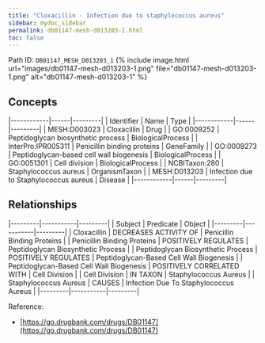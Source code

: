 ```yaml
---
title: "Cloxacillin - Infection due to staphylococcus aureus"
sidebar: mydoc_sidebar
permalink: db01147-mesh-d013203-1.html
toc: false 
---
```



Path ID: `DB01147_MESH_D013203_1`
{% include image.html url="images/db01147-mesh-d013203-1.png" file="db01147-mesh-d013203-1.png" alt="db01147-mesh-d013203-1" %}

## Concepts

|------------|------|---------|
| Identifier | Name | Type    |
|------------|------|---------|
| MESH:D003023 | Cloxacillin | Drug |
| GO:0009252 | Peptidoglycan biosynthetic process | BiologicalProcess |
| InterPro:IPR005311 | Penicillin binding proteins | GeneFamily |
| GO:0009273 | Peptidoglycan-based cell wall biogenesis | BiologicalProcess |
| GO:0051301 | Cell division | BiologicalProcess |
| NCBITaxon:280 | Staphylococcus aureus | OrganismTaxon |
| MESH:D013203 | Infection due to Staphylococcus aureus | Disease |
|------------|------|---------|

## Relationships

|---------|-----------|---------|
| Subject | Predicate | Object  |
|---------|-----------|---------|
| Cloxacillin | DECREASES ACTIVITY OF | Penicillin Binding Proteins |
| Penicillin Binding Proteins | POSITIVELY REGULATES | Peptidoglycan Biosynthetic Process |
| Peptidoglycan Biosynthetic Process | POSITIVELY REGULATES | Peptidoglycan-Based Cell Wall Biogenesis |
| Peptidoglycan-Based Cell Wall Biogenesis | POSITIVELY CORRELATED WITH | Cell Division |
| Cell Division | IN TAXON | Staphylococcus Aureus |
| Staphylococcus Aureus | CAUSES | Infection Due To Staphylococcus Aureus |
|---------|-----------|---------|

Reference: 
  - [https://go.drugbank.com/drugs/DB01147](https://go.drugbank.com/drugs/DB01147)
